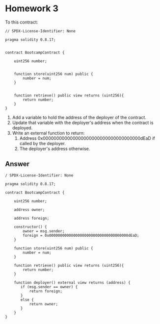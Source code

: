 # Homework 3

To this contract:

```
// SPDX-License-Identifier: None

pragma solidity 0.8.17;


contract BootcampContract {

    uint256 number;


    function store(uint256 num) public {
        number = num;
    }


    function retrieve() public view returns (uint256){
        return number;
    }
}
```

1. Add a variable to hold the address of the deployer of the contract.
2. Update that variable with the deployer's address when the contract is deployed.
3. Write an external function to return:
	1. Address 0x000000000000000000000000000000000000dEaD if called by the
deployer.
	2. The deployer's address otherwise.

## Answer

```
/ SPDX-License-Identifier: None

pragma solidity 0.8.17;

contract BootcampContract {

    uint256 number;
    
    address owner;

    address foreign;

    constructor() {
        owner = msg.sender;
        foreign = 0x000000000000000000000000000000000000dEaD;
    }

    function store(uint256 num) public {
        number = num;
    }

    function retrieve() public view returns (uint256){
        return number;
    }

    function deployer() external view returns (address) {
       if (msg.sender == owner) {
           return foreign;
       }
       else {
           return owner;
       }
    }
}
```
